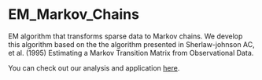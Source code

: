 # EM_Markov_Chains
EM algorithm that transforms sparse data to Markov chains. 
We develop this algorithm based on the the algorithm presented in Sherlaw-johnson  AC,  et al. (1995)  Estimating  a  Markov  Transition  Matrix  from  Observational  Data.

You can check out our analysis and application [here](https://rdcu.be/cYmag).
